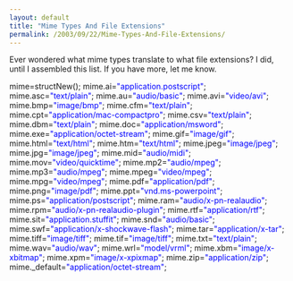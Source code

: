 ```yaml
---
layout: default
title: "Mime Types And File Extensions"
permalink: /2003/09/22/Mime-Types-And-File-Extensions/
---
```


<P><A name="mime types"></A>Ever wondered what mime types translate to what file extensions? I did, until I assembled this list. If you have more, let me know.<div class="code">mime=structNew();    mime.ai=<FONT COLOR=BLUE>"application.postscript"</FONT>;    mime.asc=<FONT COLOR=BLUE>"text/plain"</FONT>;    mime.au=<FONT COLOR=BLUE>"audio/basic"</FONT>;    mime.avi=<FONT COLOR=BLUE>"video/avi"</FONT>;    mime.bmp=<FONT COLOR=BLUE>"image/bmp"</FONT>;    mime.cfm=<FONT COLOR=BLUE>"text/plain"</FONT>;    mime.cpt=<FONT COLOR=BLUE>"application/mac-compactpro"</FONT>;    mime.csv=<FONT COLOR=BLUE>"text/plain"</FONT>;    mime.dbm=<FONT COLOR=BLUE>"text/plain"</FONT>;    mime.doc=<FONT COLOR=BLUE>"application/msword"</FONT>;    mime.exe=<FONT COLOR=BLUE>"application/octet-stream"</FONT>;    mime.gif=<FONT COLOR=BLUE>"image/gif"</FONT>;    mime.html=<FONT COLOR=BLUE>"text/html"</FONT>;    mime.htm=<FONT COLOR=BLUE>"text/html"</FONT>;    mime.jpeg=<FONT COLOR=BLUE>"image/jpeg"</FONT>;    mime.jpg=<FONT COLOR=BLUE>"image/jpeg"</FONT>;    mime.mid=<FONT COLOR=BLUE>"audio/midi"</FONT>;    mime.mov=<FONT COLOR=BLUE>"video/quicktime"</FONT>;    mime.mp2=<FONT COLOR=BLUE>"audio/mpeg"</FONT>;    mime.mp3=<FONT COLOR=BLUE>"audio/mpeg"</FONT>;    mime.mpeg=<FONT COLOR=BLUE>"video/mpeg"</FONT>;    mime.mpg=<FONT COLOR=BLUE>"video/mpeg"</FONT>;    mime.pdf=<FONT COLOR=BLUE>"application/pdf"</FONT>;    mime.png=<FONT COLOR=BLUE>"image/pdf"</FONT>;    mime.ppt=<FONT COLOR=BLUE>"vnd.ms-powerpoint"</FONT>;    mime.ps=<FONT COLOR=BLUE>"application/postscript"</FONT>;    mime.ram=<FONT COLOR=BLUE>"audio/x-pn-realaudio"</FONT>;    mime.rpm=<FONT COLOR=BLUE>"audio/x-pn-realaudio-plugin"</FONT>;    mime.rtf=<FONT COLOR=BLUE>"application/rtf"</FONT>;    mime.sit=<FONT COLOR=BLUE>"application.stuffit"</FONT>;    mime.snd=<FONT COLOR=BLUE>"audio/basic"</FONT>;    mime.swf=<FONT COLOR=BLUE>"application/x-shockwave-flash"</FONT>;    mime.tar=<FONT COLOR=BLUE>"application/x-tar"</FONT>;    mime.tiff=<FONT COLOR=BLUE>"image/tiff"</FONT>;    mime.tif=<FONT COLOR=BLUE>"image/tiff"</FONT>;    mime.txt=<FONT COLOR=BLUE>"text/plain"</FONT>;    mime.wav=<FONT COLOR=BLUE>"audio/wav"</FONT>;    mime.wrl=<FONT COLOR=BLUE>"model/vrml"</FONT>;    mime.xbm=<FONT COLOR=BLUE>"image/x-xbitmap"</FONT>;    mime.xpm=<FONT COLOR=BLUE>"image/x-xpixmap"</FONT>;    mime.zip=<FONT COLOR=BLUE>"application/zip"</FONT>;    mime._default=<FONT COLOR=BLUE>"application/octet-stream"</FONT>;</div>